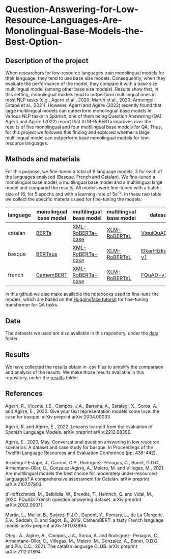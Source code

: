 # Question-Answering-for-Low-Resource-Languages-Are-Monolingual-Base-Models-the-Best-Option-

## Description of the project
When researchers for low-resource languages train monolingual models for their language, they tend to use base size models. Consequently, when they evaluate the performance of the model, they compare it with a base size multilingual model (among other base size models). Results show that, in this setting, monolingual models tend to outperform multilingual ones in most NLP tasks (e.g., Agerri et al., 2020; Martin et al., 2020; Armengol-Estapé et al., 2021). However, Agerri and Agirre (2022) recently found that large multilingual models can outperform monolingual base models in various NLP tasks in Spanish, one of them being Question Answering (QA). Agerri and Agirre (2022) report that XLM-RoBERTa improves over the results of five monolingual and four multilingual base models for QA. Thus, for this project we followed this finding and explored whether a large multilingual model can outperform base monolingual models for low-resource languages.

## Methods and materials
For this purpose, we fine-tuned a total of 9 language models, 3 for each of the languages analysed (Basque, French and Catalan). We fine-tuned a monolingual base model, a multilingual base model and a multilingual large model and compared the results. All models were fine-tuned with a batch-size of 16, for 5 epochs and with a learning-rate of 5e<sup>-5</sup>. In these two table we collect the specific materials used for fine-tuning the models:


| language | monolingual base model | multilingual base model | multilingual base model | dataset          |
|----------|------------------------|-------------------------|-------------------------|------------------|
| catalan  | [BERTa](https://huggingface.co/projecte-aina/roberta-base-ca-v2)                  | [XML-RoBERTa-base](https://huggingface.co/xlm-roberta-base)        | [XLM-RoBERTaL](https://huggingface.co/xlm-roberta-large)            | [ViquiQuAD-v2](https://huggingface.co/datasets/projecte-aina/viquiquad)     |
| basque   | [BERTeus](https://huggingface.co/ixa-ehu/berteus-base-cased)                | [XML-RoBERTa-base](https://huggingface.co/xlm-roberta-base)        | [XLM-RoBERTaL](https://huggingface.co/xlm-roberta-large)           |  [ElkarHizketak-v1](http://ixa.si.ehu.es/node/12934) |
| french   | [CamemBERT](https://huggingface.co/camembert-base)              | [XML-RoBERTa-base](https://huggingface.co/xlm-roberta-base)        | [XLM-RoBERTaL](https://huggingface.co/xlm-roberta-large)           | [FQuAD-v1](https://huggingface.co/datasets/fquad)         |

In this github we also make available the notebooks used to fine-tune the models, which are based on the [Huggingface tutorial](https://github.com/huggingface/notebooks/blob/main/examples/question_answering.ipynb) for fine-tuning transformer for QA tasks.

## Data
The datasets we used are also available in this repository, under the [data](https://github.com/AmaiaSolaun/Question-Answering-for-Low-Resource-Languages-Are-Monolingual-Base-Models-the-Best-Option-/tree/main/data) folder.

## Results
We have collected the results obtain in .csv files to simplify the comparison and analysis of the results. We make those results available in this repository, under the [results](https://github.com/AmaiaSolaun/Question-Answering-for-Low-Resource-Languages-Are-Monolingual-Base-Models-the-Best-Option-/tree/main/Results) folder.

## References
Agerri, R., Vicente, I.S., Campos, J.A., Barrena, A., Saralegi, X.,
Soroa, A. and Agirre, E., 2020. Give your text representation
models some love: the case for basque. arXiv preprint
arXiv:2004.00033.

Agerri, R. and Agirre, E., 2022. Lessons learned from the
evaluation of Spanish Language Models. arXiv preprint
arXiv:2212.08390.

Agirre, E., 2020, May. Conversational question answering in low
resource scenarios: A dataset and case study for basque.
In Proceedings of the Twelfth Language Resources and
Evaluation Conference (pp. 436-442).

Armengol-Estapé, J., Carrino, C.P., Rodriguez-Penagos, C.,
Bonet, O.D.G., Armentano-Oller, C., Gonzalez-Agirre, A.,
Melero, M. and Villegas, M., 2021. Are multilingual models the
best choice for moderately under-resourced languages? A
comprehensive assessment for Catalan. arXiv preprint
arXiv:2107.07903.

d'Hoffschmidt, M., Belblidia, W., Brendlé, T., Heinrich, Q. and
Vidal, M., 2020. FQuAD: French question answering
dataset. arXiv preprint arXiv:2002.06071.

Martin, L., Muller, B., Suárez, P.J.O., Dupont, Y., Romary, L., de
La Clergerie, É.V., Seddah, D. and Sagot, B., 2019.
CamemBERT: a tasty French language model. arXiv preprint
arXiv:1911.03894.


Otegi, A., Agirre, A., Campos, J.A., Soroa, A. and Rodriguez-
Penagos, C., Armentano-Oller, C., Villegas, M., Melero, M.,
Gonzalez, A., Bonet, O.D.G. and Pio, C.C., 2021. The catalan
language CLUB. arXiv preprint arXiv:2112.01894.
